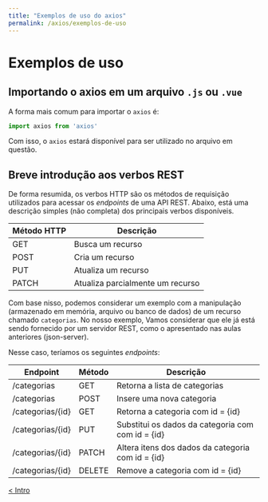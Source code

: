 ```yaml
---
title: "Exemplos de uso do axios"
permalink: /axios/exemplos-de-uso
---
```


# Exemplos de uso

## Importando o axios em um arquivo `.js` ou `.vue`

A forma mais comum para importar o `axios` é:

```javascript
import axios from 'axios'
```

Com isso, o `axios` estará disponível para ser utilizado no arquivo em questão.

## Breve introdução aos verbos REST

De forma resumida, os verbos HTTP são os métodos de requisição utilizados para acessar os _endpoints_ de uma API REST. Abaixo, está uma descrição simples (não completa) dos principais verbos disponíveis. 

| Método HTTP   | Descrição                        |
|------------   |-----------                       |
| GET           | Busca um recurso                 |
| POST          | Cria um recurso                  |
| PUT           | Atualiza um recurso              |
| PATCH         | Atualiza parcialmente um recurso |

Com base nisso, podemos considerar um exemplo com a manipulação (armazenado em memória, arquivo ou banco de dados) de um recurso chamado `categorias`. No nosso exemplo, Vamos considerar que ele já está sendo fornecido por um servidor REST, como o apresentado nas aulas anteriores (json-server).

Nesse caso, teríamos os seguintes _endpoints_:

Endpoint         | Método   | Descrição                                         |
---------        |--------- |-----------                                        |
/categorias      | GET      | Retorna a lista de categorias                     |
/categorias      | POST     | Insere uma nova categoria                         |
/categorias/{id} | GET      | Retorna a categoria com id = {id}                 |
/categorias/{id} | PUT      | Substitui os dados da categoria com com id = {id} |
/categorias/{id} | PATCH    | Altera itens dos dados da categoria com id = {id} |
/categorias/{id} | DELETE   | Remove a categoria com id = {id}                  |

[&lt; Intro](intro.html "Anterior") 
<span style="display: inline-block;width: 60%"></span>
